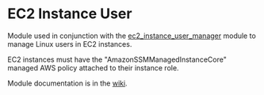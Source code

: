 # EC2 Instance User

Module used in conjunction with the [ec2_instance_user_manager](../ec2_instance_user_manager) module to manage Linux users in EC2 instances.

EC2 instances must have the "AmazonSSMManagedInstanceCore" managed AWS policy attached to their instance role.

Module documentation is in the [wiki](https://github.com/HealthcareBlocks/hcblocks-terraform-modules-aws/wiki/ec2_instance_user).
